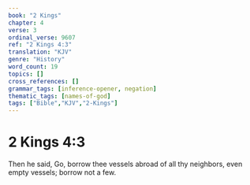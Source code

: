 ```yaml
---
book: "2 Kings"
chapter: 4
verse: 3
ordinal_verse: 9607
ref: "2 Kings 4:3"
translation: "KJV"
genre: "History"
word_count: 19
topics: []
cross_references: []
grammar_tags: [inference-opener, negation]
thematic_tags: [names-of-god]
tags: ["Bible","KJV","2-Kings"]
---
```


# 2 Kings 4:3

Then he said, Go, borrow thee vessels abroad of all thy neighbors, even empty vessels; borrow not a few.
